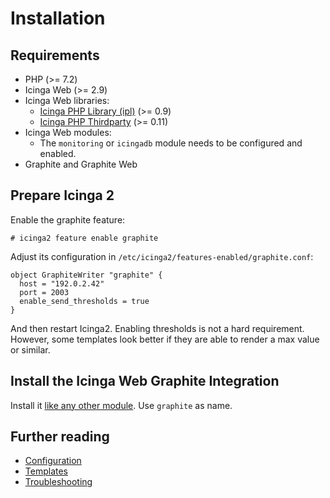 # Installation

## Requirements

* PHP (>= 7.2)
* Icinga Web (>= 2.9)
* Icinga Web libraries:
  * [Icinga PHP Library (ipl)](https://github.com/Icinga/icinga-php-library) (>= 0.9)
  * [Icinga PHP Thirdparty](https://github.com/Icinga/icinga-php-thirdparty) (>= 0.11)
* Icinga Web modules:
  * The `monitoring` or `icingadb` module needs to be configured and enabled.
* Graphite and Graphite Web

## Prepare Icinga 2

Enable the graphite feature:

```
# icinga2 feature enable graphite
```

Adjust its configuration in `/etc/icinga2/features-enabled/graphite.conf`:

```
object GraphiteWriter "graphite" {
  host = "192.0.2.42"
  port = 2003
  enable_send_thresholds = true
}
```

And then restart Icinga2. Enabling thresholds is not a hard requirement.
However, some templates look better if they are able to render a max
value or similar.


## Install the Icinga Web Graphite Integration

Install it [like any other module](https://icinga.com/docs/icinga-web-2/latest/doc/08-Modules/#installation).
Use `graphite` as name.


## Further reading

* [Configuration](03-Configuration.md)
* [Templates](04-Templates.md)
* [Troubleshooting](05-Troubleshooting.md)
